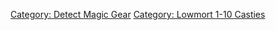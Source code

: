 [Category: Detect Magic Gear](Category:_Detect_Magic_Gear "wikilink")
[Category: Lowmort 1-10
Casties](Category:_Lowmort_1-10_Casties "wikilink")
